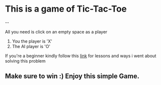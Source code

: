 # This is a game of Tic-Tac-Toe

--

All you need is click on an empty space as a player

1. You the player is 'X'
2. The AI player is 'O'

If you're a beginner kindly follow this [link]() for lessons and ways i went about solving this problem

## Make sure to win :) Enjoy this simple Game.
